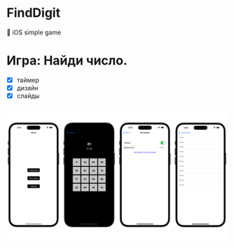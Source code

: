 # FindDigit
 iOS simple game
# Игра: Найди число. 
- [X] таймер
- [X] дизайн
- [X] слайды

<img class="screen_application" src="https://github.com/mightyK1ngRichard/FindDigit/blob/main/Screens/Preview.png" width="1000">
